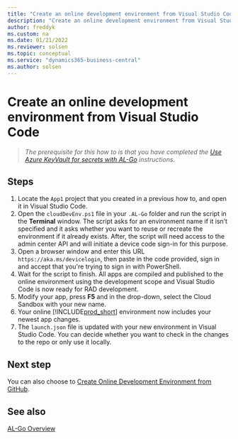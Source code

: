 ```yaml
---
title: "Create an online development environment from Visual Studio Code"
description: "Create an online development environment from Visual Studio Code for AL-Go for Business Central."
author: freddyk
ms.custom: na
ms.date: 01/21/2022
ms.reviewer: solsen
ms.topic: conceptual
ms.service: "dynamics365-business-central"
ms.author: solsen
---
```


# Create an online development environment from Visual Studio Code

> *The prerequisite for this how to is that you have completed the [Use Azure KeyVault for secrets with AL-Go](algo-use-azure-keyvault-for-secrets.md) instructions.*

## Steps

1. Locate the `App1` project that you created in a previous how to, and open it in Visual Studio Code.
1. Open the `cloudDevEnv.ps1` file in your `.AL-Go` folder and run the script in the **Terminal** window. The script asks for an environment name if it isn’t specified and it asks whether you want to reuse or recreate the environment if it already exists. After, the script will need access to the admin center API and will initiate a device code sign-in for this purpose.
1. Open a browser window and enter this URL `https://aka.ms/devicelogin`, then paste in the code provided, sign in and accept that you're trying to sign in with PowerShell.
1. Wait for the script to finish. All apps are compiled and published to the online environment using the development scope and Visual Studio Code is now ready for RAD development.
1. Modify your app, press **F5** and in the drop-down, select the Cloud Sandbox with your new name.
1. Your online [!INCLUDE[prod_short](../developer/includes/prod_short.md)] environment now includes your newest app changes.
1. The `launch.json` file is updated with your new environment in Visual Studio Code. You can decide whether you want to check in the changes to the repo or only use it locally.


## Next step

You can also choose to [Create Online Development Environment from GitHub](algo-create-online-dev-env-github.md).


## See also

[AL-Go Overview](algo-overview.md)  